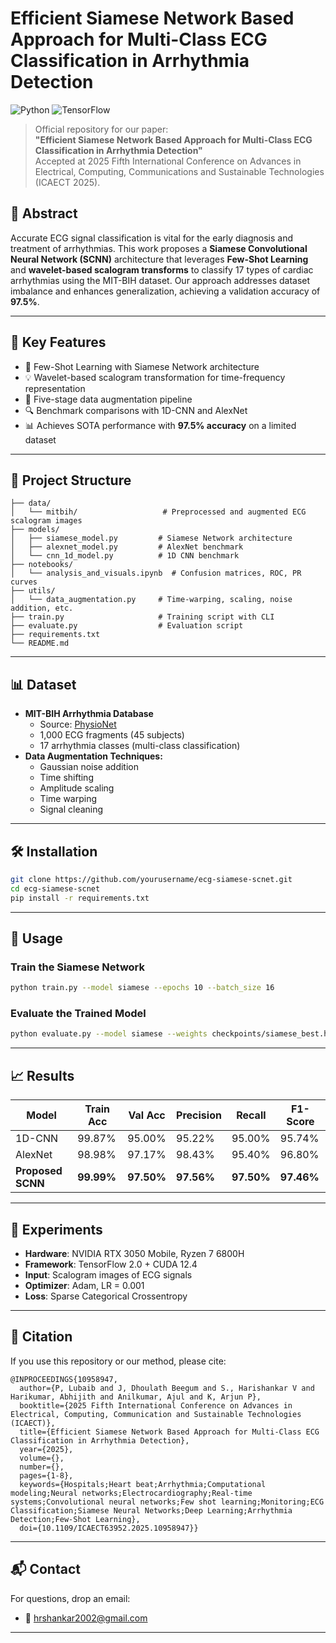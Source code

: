 
# Efficient Siamese Network Based Approach for Multi-Class ECG Classification in Arrhythmia Detection

![Python](https://img.shields.io/badge/Python-3.8+-blue)
![TensorFlow](https://img.shields.io/badge/TensorFlow-2.x-orange)

> Official repository for our paper:  
> **"Efficient Siamese Network Based Approach for Multi-Class ECG Classification in Arrhythmia Detection"**  
> Accepted at 2025 Fifth International Conference on Advances in Electrical, Computing, Communications and Sustainable Technologies (ICAECT 2025).

## 📌 Abstract

Accurate ECG signal classification is vital for the early diagnosis and treatment of arrhythmias. This work proposes a **Siamese Convolutional Neural Network (SCNN)** architecture that leverages **Few-Shot Learning** and **wavelet-based scalogram transforms** to classify 17 types of cardiac arrhythmias using the MIT-BIH dataset. Our approach addresses dataset imbalance and enhances generalization, achieving a validation accuracy of **97.5%**.

---

## 🧠 Key Features

- 🧬 Few-Shot Learning with Siamese Network architecture
- 💡 Wavelet-based scalogram transformation for time-frequency representation
- 🔄 Five-stage data augmentation pipeline
- 🔍 Benchmark comparisons with 1D-CNN and AlexNet
- 📊 Achieves SOTA performance with **97.5% accuracy** on a limited dataset

---

## 📁 Project Structure

```
├── data/
│   └── mitbih/                   # Preprocessed and augmented ECG scalogram images
├── models/
│   ├── siamese_model.py         # Siamese Network architecture
│   ├── alexnet_model.py         # AlexNet benchmark
│   └── cnn_1d_model.py          # 1D CNN benchmark
├── notebooks/
│   └── analysis_and_visuals.ipynb  # Confusion matrices, ROC, PR curves
├── utils/
│   └── data_augmentation.py     # Time-warping, scaling, noise addition, etc.
├── train.py                     # Training script with CLI
├── evaluate.py                  # Evaluation script
├── requirements.txt
└── README.md
```

---

## 📊 Dataset

- **MIT-BIH Arrhythmia Database**  
  - Source: [PhysioNet](https://physionet.org/content/mitdb/)
  - 1,000 ECG fragments (45 subjects)
  - 17 arrhythmia classes (multi-class classification)
- **Data Augmentation Techniques:**
  - Gaussian noise addition
  - Time shifting
  - Amplitude scaling
  - Time warping
  - Signal cleaning

---

## 🛠️ Installation

```bash
git clone https://github.com/yourusername/ecg-siamese-scnet.git
cd ecg-siamese-scnet
pip install -r requirements.txt
```

---

## 🚀 Usage

### Train the Siamese Network

```bash
python train.py --model siamese --epochs 10 --batch_size 16
```

### Evaluate the Trained Model

```bash
python evaluate.py --model siamese --weights checkpoints/siamese_best.h5
```

---

## 📈 Results

| Model             | Train Acc | Val Acc | Precision | Recall | F1-Score |
|------------------|-----------|---------|-----------|--------|----------|
| 1D-CNN           | 99.87%    | 95.00%  | 95.22%    | 95.00% | 95.74%   |
| AlexNet          | 98.98%    | 97.17%  | 98.43%    | 95.40% | 96.80%   |
| **Proposed SCNN**| **99.99%**| **97.50%**| **97.56%**| **97.50%**| **97.46%** |

---

## 🧪 Experiments

- **Hardware**: NVIDIA RTX 3050 Mobile, Ryzen 7 6800H
- **Framework**: TensorFlow 2.0 + CUDA 12.4
- **Input**: Scalogram images of ECG signals
- **Optimizer**: Adam, LR = 0.001
- **Loss**: Sparse Categorical Crossentropy

---

## 📄 Citation

If you use this repository or our method, please cite:

```
@INPROCEEDINGS{10958947,
  author={P, Lubaib and J, Dhoulath Beegum and S., Harishankar V and Harikumar, Abhijith and Anilkumar, Ajul and K, Arjun P},
  booktitle={2025 Fifth International Conference on Advances in Electrical, Computing, Communication and Sustainable Technologies (ICAECT)}, 
  title={Efficient Siamese Network Based Approach for Multi-Class ECG Classification in Arrhythmia Detection}, 
  year={2025},
  volume={},
  number={},
  pages={1-8},
  keywords={Hospitals;Heart beat;Arrhythmia;Computational modeling;Neural networks;Electrocardiography;Real-time systems;Convolutional neural networks;Few shot learning;Monitoring;ECG Classification;Siamese Neural Networks;Deep Learning;Arrhythmia Detection;Few-Shot Learning},
  doi={10.1109/ICAECT63952.2025.10958947}}
```

---

## 📬 Contact

For questions, drop an email:

- 📧 hrshankar2002@gmail.com

---
